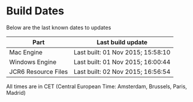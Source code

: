 # Build Dates

Below are the last known dates to updates

Part | Last build update
-----|-----
Mac Engine | Last built: 01 Nov 2015; 15:58:10
Windows Engine | Last built: 01 Nov 2015; 16:00:44
JCR6 Resource Files | Last built: 02 Nov 2015; 16:56:54
All times are in CET (Central European Time: Amsterdam, Brussels, Paris, Madrid)



